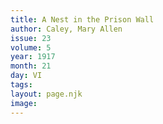 ```yaml
---
title: A Nest in the Prison Wall
author: Caley, Mary Allen
issue: 23
volume: 5
year: 1917
month: 21
day: VI
tags:
layout: page.njk
image:
---
```



